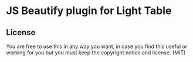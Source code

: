 # JS Beautify plugin for Light Table

## License

You are free to use this in any way you want, in case you find this
useful or working for you but you must keep the copyright notice and license. (MIT)


